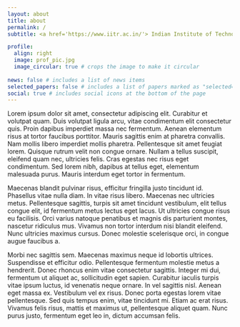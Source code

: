 ```yaml
---
layout: about
title: about
permalink: /
subtitle: <a href='https://www.iitr.ac.in/'> Indian Institute of Technology - Roorkee </a>

profile:
  align: right
  image: prof_pic.jpg
  image_circular: true # crops the image to make it circular
  
news: false # includes a list of news items
selected_papers: false # includes a list of papers marked as "selected={true}"
social: true # includes social icons at the bottom of the page
---
```


Lorem ipsum dolor sit amet, consectetur adipiscing elit. Curabitur et volutpat quam. Duis volutpat ligula arcu, vitae condimentum elit consectetur quis. Proin dapibus imperdiet massa nec fermentum. Aenean elementum risus at tortor faucibus porttitor. Mauris sagittis enim at pharetra convallis. Nam mollis libero imperdiet mollis pharetra. Pellentesque sit amet feugiat lorem. Quisque rutrum velit non congue ornare. Nullam a tellus suscipit, eleifend quam nec, ultricies felis. Cras egestas nec risus eget condimentum. Sed lorem nibh, dapibus at tellus eget, elementum malesuada purus. Mauris interdum eget tortor in fermentum.

Maecenas blandit pulvinar risus, efficitur fringilla justo tincidunt id. Phasellus vitae nulla diam. In vitae risus libero. Maecenas nec ultricies metus. Pellentesque sagittis, turpis sit amet tincidunt vestibulum, elit tellus congue elit, id fermentum metus lectus eget lacus. Ut ultricies congue risus eu facilisis. Orci varius natoque penatibus et magnis dis parturient montes, nascetur ridiculus mus. Vivamus non tortor interdum nisi blandit eleifend. Nunc ultricies maximus cursus. Donec molestie scelerisque orci, in congue augue faucibus a.

Morbi nec sagittis sem. Maecenas maximus neque id lobortis ultrices. Suspendisse et efficitur odio. Pellentesque fermentum molestie metus a hendrerit. Donec rhoncus enim vitae consectetur sagittis. Integer mi dui, fermentum ut aliquet ac, sollicitudin eget sapien. Curabitur iaculis turpis vitae ipsum luctus, id venenatis neque ornare. In vel sagittis nisl. Aenean eget massa ex. Vestibulum vel ex risus. Donec porta egestas lorem vitae pellentesque. Sed quis tempus enim, vitae tincidunt mi. Etiam ac erat risus. Vivamus felis risus, mattis et maximus ut, pellentesque aliquet quam. Nunc purus justo, fermentum eget leo in, dictum accumsan felis.